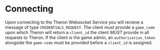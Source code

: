 # Connecting
Upon connecting to the Theron Websocket Service you will recieve a message of type `CREDENTIALS_REQUEST`. The client must provide a `game_code` upon which Theron will return a `client_id` the client *MUST* provide in all requests to Theron. If the client is the game admin, an `authorization_token` alongside the `game-code` must be provided before a `client_id` is assigned.